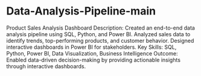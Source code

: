 # Data-Analysis-Pipeline-main
Product Sales Analysis Dashboard 
Description: Created an end-to-end data analysis pipeline using SQL, Python, and Power BI. Analyzed sales data to identify trends, top-performing products, and customer behavior. Designed interactive dashboards in Power BI for stakeholders.
Key Skills: SQL, Python, Power BI, Data Visualization, Business Intelligence
Outcome: Enabled data-driven decision-making by providing actionable insights through interactive dashboards.
